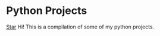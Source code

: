 # **__Python Projects__**
<!-- Place this tag where you want the button to render. -->
<a class="github-button" href="https://github.com/loub2018/Python-Projects" data-icon="octicon-star" data-size="large" data-show-count="true" aria-label="Star loub2018/Python-Projects on GitHub">Star</a>
Hi! This is a compilation of some of my python projects.
